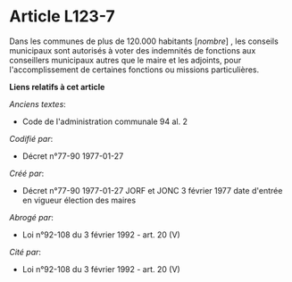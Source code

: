 # Article L123-7

Dans les communes de plus de 120.000 habitants [*nombre*] , les conseils municipaux sont autorisés à voter des indemnités de
fonctions aux conseillers municipaux autres que le maire et les adjoints, pour l'accomplissement de certaines fonctions ou
missions particulières.

**Liens relatifs à cet article**

_Anciens textes_:

  - Code de l'administration communale 94 al. 2

_Codifié par_:

  - Décret n°77-90 1977-01-27

_Créé par_:

  - Décret n°77-90 1977-01-27 JORF et JONC 3 février 1977 date d'entrée en vigueur élection des maires

_Abrogé par_:

  - Loi n°92-108 du 3 février 1992 - art. 20 (V)

_Cité par_:

  - Loi n°92-108 du 3 février 1992 - art. 20 (V)
